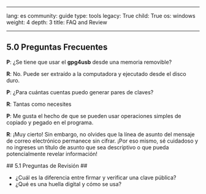 

---

lang: es
community: guide
type: tools
legacy: True
child: True
os: windows
weight: 4
depth: 3
title: FAQ and Review

---

<a name="5.0"></a>
## 5.0 Preguntas Frecuentes ##

<div class="background" markdown="1"> 

**P**: ¿Se tiene que usar el **gpg4usb** desde una memoria removible?

**R**: No. Puede ser extraído a la computadora y ejecutado desde el disco duro.

**P**: ¿Para cuántas cuentas puedo generar pares de claves?

**R**: Tantas como necesites

**P**: Me gusta el hecho de que se pueden usar operaciones simples de copiado y pegado en el programa.

**R**: ¡Muy cierto! Sin embargo, no olvides que la línea de asunto del mensaje de correo electrónico permanece sin cifrar. ¡Por eso mismo, sé cuidadoso y no ingreses un título de asunto que sea descriptivo o que pueda potencialmente revelar información!

</div>
<a name="5.1"></a>
## 5.1 Preguntas de Revisión ##

- ¿Cuál es la diferencia entre firmar y verificar una clave pública?
- ¿Qué es una huella digital y cómo se usa?

